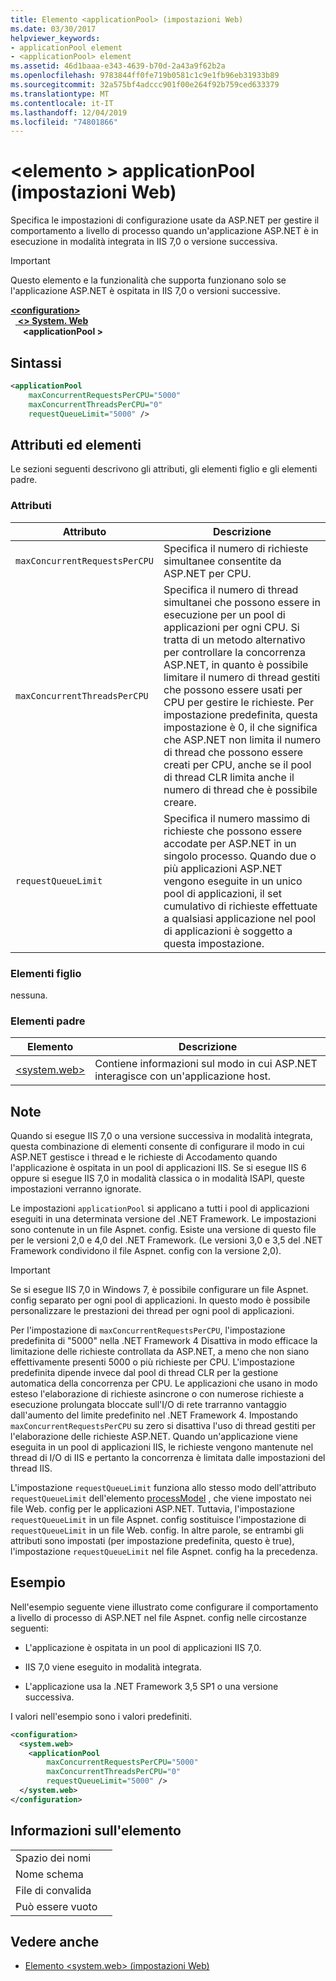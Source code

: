 ```yaml
---
title: Elemento <applicationPool> (impostazioni Web)
ms.date: 03/30/2017
helpviewer_keywords:
- applicationPool element
- <applicationPool> element
ms.assetid: 46d1baaa-e343-4639-b70d-2a43a9f62b2a
ms.openlocfilehash: 9783844ff0fe719b0581c1c9e1fb96eb31933b89
ms.sourcegitcommit: 32a575bf4adccc901f00e264f92b759ced633379
ms.translationtype: MT
ms.contentlocale: it-IT
ms.lasthandoff: 12/04/2019
ms.locfileid: "74801866"
---
```

# <a name="applicationpool-element-web-settings"></a>\<elemento > applicationPool (impostazioni Web)
Specifica le impostazioni di configurazione usate da ASP.NET per gestire il comportamento a livello di processo quando un'applicazione ASP.NET è in esecuzione in modalità integrata in IIS 7,0 o versione successiva.  
  
> [!IMPORTANT]
> Questo elemento e la funzionalità che supporta funzionano solo se l'applicazione ASP.NET è ospitata in IIS 7,0 o versioni successive.  
  
[ **\<configuration>** ](../configuration-element.md)  
&nbsp;&nbsp;[ **\<> System. Web**](system-web-element-web-settings.md)  
&nbsp;&nbsp;&nbsp;&nbsp; **\<applicationPool >**  
  
## <a name="syntax"></a>Sintassi  
  
```xml  
<applicationPool   
    maxConcurrentRequestsPerCPU="5000"   
    maxConcurrentThreadsPerCPU="0"   
    requestQueueLimit="5000" />  
```  
  
## <a name="attributes-and-elements"></a>Attributi ed elementi  

Le sezioni seguenti descrivono gli attributi, gli elementi figlio e gli elementi padre.  
  
### <a name="attributes"></a>Attributi  
  
|Attributo|Descrizione|  
|---------------|-----------------|  
|`maxConcurrentRequestsPerCPU`|Specifica il numero di richieste simultanee consentite da ASP.NET per CPU.|  
|`maxConcurrentThreadsPerCPU`|Specifica il numero di thread simultanei che possono essere in esecuzione per un pool di applicazioni per ogni CPU. Si tratta di un metodo alternativo per controllare la concorrenza ASP.NET, in quanto è possibile limitare il numero di thread gestiti che possono essere usati per CPU per gestire le richieste. Per impostazione predefinita, questa impostazione è 0, il che significa che ASP.NET non limita il numero di thread che possono essere creati per CPU, anche se il pool di thread CLR limita anche il numero di thread che è possibile creare.|  
|`requestQueueLimit`|Specifica il numero massimo di richieste che possono essere accodate per ASP.NET in un singolo processo. Quando due o più applicazioni ASP.NET vengono eseguite in un unico pool di applicazioni, il set cumulativo di richieste effettuate a qualsiasi applicazione nel pool di applicazioni è soggetto a questa impostazione.|  
  
### <a name="child-elements"></a>Elementi figlio  
 nessuna.  
  
### <a name="parent-elements"></a>Elementi padre  
  
|Elemento|Descrizione|  
|-------------|-----------------|  
|[\<system.web>](system-web-element-web-settings.md)|Contiene informazioni sul modo in cui ASP.NET interagisce con un'applicazione host.|  
  
## <a name="remarks"></a>Note  

Quando si esegue IIS 7,0 o una versione successiva in modalità integrata, questa combinazione di elementi consente di configurare il modo in cui ASP.NET gestisce i thread e le richieste di Accodamento quando l'applicazione è ospitata in un pool di applicazioni IIS. Se si esegue IIS 6 oppure si esegue IIS 7,0 in modalità classica o in modalità ISAPI, queste impostazioni verranno ignorate.  
  
Le impostazioni `applicationPool` si applicano a tutti i pool di applicazioni eseguiti in una determinata versione del .NET Framework. Le impostazioni sono contenute in un file Aspnet. config. Esiste una versione di questo file per le versioni 2,0 e 4,0 del .NET Framework. (Le versioni 3,0 e 3,5 del .NET Framework condividono il file Aspnet. config con la versione 2,0).  
  
> [!IMPORTANT]
> Se si esegue IIS 7,0 in Windows 7, è possibile configurare un file Aspnet. config separato per ogni pool di applicazioni. In questo modo è possibile personalizzare le prestazioni dei thread per ogni pool di applicazioni.  
  
Per l'impostazione di `maxConcurrentRequestsPerCPU`, l'impostazione predefinita di "5000" nella .NET Framework 4 Disattiva in modo efficace la limitazione delle richieste controllata da ASP.NET, a meno che non siano effettivamente presenti 5000 o più richieste per CPU. L'impostazione predefinita dipende invece dal pool di thread CLR per la gestione automatica della concorrenza per CPU. Le applicazioni che usano in modo esteso l'elaborazione di richieste asincrone o con numerose richieste a esecuzione prolungata bloccate sull'I/O di rete trarranno vantaggio dall'aumento del limite predefinito nel .NET Framework 4. Impostando `maxConcurrentRequestsPerCPU` su zero si disattiva l'uso di thread gestiti per l'elaborazione delle richieste ASP.NET. Quando un'applicazione viene eseguita in un pool di applicazioni IIS, le richieste vengono mantenute nel thread di I/O di IIS e pertanto la concorrenza è limitata dalle impostazioni del thread IIS.  
  
L'impostazione `requestQueueLimit` funziona allo stesso modo dell'attributo `requestQueueLimit` dell'elemento [processModel](https://docs.microsoft.com/previous-versions/dotnet/netframework-4.0/7w2sway1(v=vs.100)) , che viene impostato nei file Web. config per le applicazioni ASP.NET. Tuttavia, l'impostazione `requestQueueLimit` in un file Aspnet. config sostituisce l'impostazione di `requestQueueLimit` in un file Web. config. In altre parole, se entrambi gli attributi sono impostati (per impostazione predefinita, questo è true), l'impostazione `requestQueueLimit` nel file Aspnet. config ha la precedenza.  
  
## <a name="example"></a>Esempio  

Nell'esempio seguente viene illustrato come configurare il comportamento a livello di processo di ASP.NET nel file Aspnet. config nelle circostanze seguenti:  
  
- L'applicazione è ospitata in un pool di applicazioni IIS 7,0.  
  
- IIS 7,0 viene eseguito in modalità integrata.  
  
- L'applicazione usa la .NET Framework 3,5 SP1 o una versione successiva.  
  
I valori nell'esempio sono i valori predefiniti.  
  
```xml  
<configuration>  
  <system.web>  
    <applicationPool   
        maxConcurrentRequestsPerCPU="5000"  
        maxConcurrentThreadsPerCPU="0"   
        requestQueueLimit="5000" />  
  </system.web>  
</configuration>  
```  
  
## <a name="element-information"></a>Informazioni sull'elemento  
  
|||  
|-|-|  
|Spazio dei nomi||  
|Nome schema||  
|File di convalida||  
|Può essere vuoto||  
  
## <a name="see-also"></a>Vedere anche

- [Elemento \<system.web> (impostazioni Web)](system-web-element-web-settings.md)
